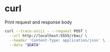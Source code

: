 # curl





Print request and response body

```bash
curl --trace-ascii - --request POST \
  --url http://localhost:5555/rbac/ \
  --header 'Content-Type: application/json' \
  --data "$DATA"
```
